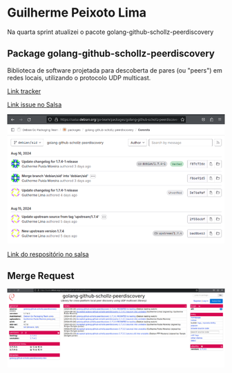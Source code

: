 # Guilherme Peixoto Lima

Na quarta sprint atualizei o pacote golang-github-schollz-peerdiscovery 

## Package golang-github-schollz-peerdiscovery

Biblioteca de software projetada para descoberta de pares (ou "peers") em redes locais, utilizando o protocolo UDP multicast.  

[Link tracker](https://tracker.debian.org/pkg/golang-github-schollz-peerdiscovery)

[Link issue no Salsa](https://salsa.debian.org/debian-brasilia-team/docs/-/issues/293)

![Página do pacote no tracker](../img/Guilherme%20Lima/sp4mr.png)

[Link do respositório no salsa](https://github.com/guipeeix7/Debian-GCES-24.1/blob/main/docs/img/Guilherme%20Lima/sp4tracker.png)

## Merge Request

![Página do Merge Request](docs/img/Guilherme%20Lima/sp4tracker.png)
